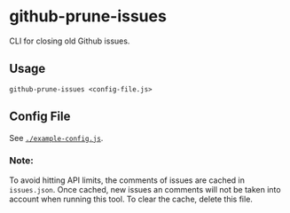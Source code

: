 # github-prune-issues

CLI for closing old Github issues.

## Usage

```shell
github-prune-issues <config-file.js>
```

## Config File

See [`./example-config.js`](https://github.com/btford/github-prune-issues/blob/master/example-config.js).

### Note:

To avoid hitting API limits, the comments of issues are cached in `issues.json`. Once cached, new issues an comments will not be taken into account when running this tool. To clear the cache, delete this file.
